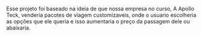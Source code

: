 Esse projeto foi baseado na ideia de que nossa empresa no curso, A Apollo Teck, venderia pacotes de viagem customizaveis, onde o usuario escolheria as opções que ele queria e isso aumentaria o preço da passagem dele ou abaixaria.
